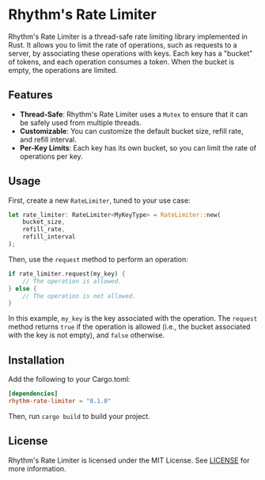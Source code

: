 # Rhythm's Rate Limiter

Rhythm's Rate Limiter is a thread-safe rate limiting library implemented in Rust. It allows you to limit the rate of operations, such as requests to a server, by associating these operations with keys. Each key has a "bucket" of tokens, and each operation consumes a token. When the bucket is empty, the operations are limited.

## Features

- **Thread-Safe**: Rhythm's Rate Limiter uses a `Mutex` to ensure that it can be safely used from multiple threads.
- **Customizable**: You can customize the default bucket size, refill rate, and refill interval.
- **Per-Key Limits**: Each key has its own bucket, so you can limit the rate of operations per key.

## Usage

First, create a new `RateLimiter`, tuned to your use case:

```rust
let rate_limiter: RateLimiter<MyKeyType> = RateLimiter::new(
    bucket_size,
    refill_rate,
    refill_interval
);
```

Then, use the `request` method to perform an operation:

```rust
if rate_limiter.request(my_key) {
    // The operation is allowed.
} else {
    // The operation is not allowed.
}
```

In this example, `my_key` is the key associated with the operation. The `request` method returns `true` if the operation is allowed (i.e., the bucket associated with the key is not empty), and `false` otherwise.

## Installation

Add the following to your Cargo.toml:

```toml
[dependencies]
rhythm-rate-limiter = "0.1.0"
```

Then, run `cargo build` to build your project.

## License

Rhythm's Rate Limiter is licensed under the MIT License. See [LICENSE](./LICENSE) for more information.
